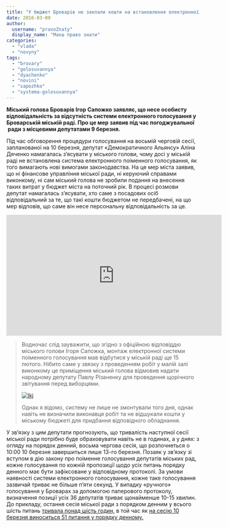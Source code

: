 ```yaml
---
title: "У бюджет Броварів не заклали кошти на встановлення електронної системи голосування в міськраді"
date: 2016-03-09
author: 
  username: "pravoZnaty"
  display_name: "Маєш право знати"
categories: 
  - "vlada"
  - "novyny"
tags: 
  - "brovary"
  - "golosuvannya"
  - "dyachenko"
  - "novini"
  - "sapozhko"
  - "systema-golosuvannya"
---
```


**Міський голова Броварів Ігор Сапожко заявляє, що несе особисту відповідальність за відсутність системи електронного голосування у Броварській міській раді. Про це мер заявив під час погоджувальної  ради з місцевими депутатами 9 березня.**

Під час обговорення процедури голосування на восьмій черговій сесії, запланованої на 10 березня, депутат «Демократичного Альянсу» Аліна Дяченко намагалась з’ясувати у міського голови, чому досі у міській раді не встановлена система електронного поіменного голосування, як того вимагають нові вимогами законодавства. На це мер міста заявив, що ні фінансове управління міської ради, ні керуючий справами виконкому, ні сам міський голова не зробили подання на внесення таких витрат у бюджет міста на поточний рік. В процесі розмови депутат намагалась з’ясувати, хто саме з посадових осіб відповідальний за те, що такі кошти бюджетом не передбачені, на що мер відповів, що саме він несе персональну відповідальність за це.

<iframe src="https://www.youtube.com/embed/P5wJFp8qepw" width="560" height="315" frameborder="0" allowfullscreen="allowfullscreen"></iframe>

> Водночас слід зауважити, що згідно з офіційною відповіддю міського голови Ігоря Сапожка, монтаж електронної системи поіменного голосування мав відбутися у міській раді ще 15 лютого. Нібито саме у звязку з проведенням робіт у малій залі виконкому це приміщення міський голова відмовив надати народному депутату Павлу Різаненку для проведення щорічного звітування перед виборцями.
> 
> [![lkj](https://mpz.brovary.org/wp-content/uploads/2016/03/lkj.jpg)](https://mpz.brovary.org/wp-content/uploads/2016/03/lkj.jpg)
> 
> Однак я відомо, систему не лише не змонтували того дня, однак навіть не визначили виконавця робіт та не відшукали кошти у міському бюджеті для придбання відповідного обладнання.

У зв’язку з цим депутати прогнозують, що тривалість наступної сесії міської ради потрібно буде обраховувати навіть не в годинах, а у днях: з огляду на порядок денний, восьма чергова сесія, що розпочнеться о 10:00 10 березня завершиться лише 13-го березня. Позаяк у зв’язку зі вступом в дію закону про поіменне голосування депутатів міських рад, кожне голосування по кожній пропозиції щодо усіх питань порядку денного має бути зафіксоване у відповідному протоколі. За умови наявності системи електронного голосування, кожне таке голосування зазвичай триває не більше п’яти секунд. У випадку «ручного» голосування у Броварах за допомогою паперового протоколу, визначення позиції усіх 36 депутатів триває щонайменше 10-15 хвилин. До прикладу, остання сесія міської ради з порядком денним у всього шість питань [тривала понад шість годин,](https://mpz.brovary.org/veto-mera-ne-podolaly-sapozhko-sformuvav-konstytutsijnu-bilshist-u-miskij-radi/) в той час як [на сесію 10 березня виноситься 51 питання у порядку денному.](https://mpz.brovary.org/zavtra-vidbudetsya-sesiya-miskrady-u-poryadku-dennomu-51-pytannya/)
